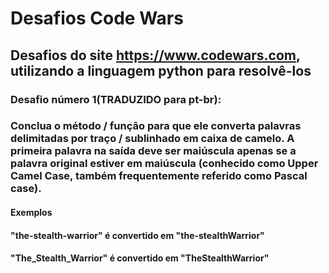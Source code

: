 # Desafios Code Wars
## Desafios do site https://www.codewars.com, utilizando a linguagem python para resolvê-los
### Desafio número 1(TRADUZIDO para pt-br):
### Conclua o método / função para que ele converta palavras delimitadas por traço / sublinhado em caixa de camelo. A primeira palavra na saída deve ser maiúscula apenas se a palavra original estiver em maiúscula (conhecido como Upper Camel Case, também frequentemente referido como Pascal case).

#### Exemplos
#### "the-stealth-warrior" é convertido em "the-stealthWarrior"
#### "The_Stealth_Warrior" é convertido em "TheStealthWarrior"
